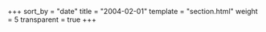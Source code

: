 +++
sort_by = "date"
title = "2004-02-01"
template = "section.html"
weight = 5
transparent = true
+++